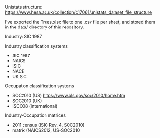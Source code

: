 Unistats structure: https://www.hesa.ac.uk/collection/c17061/unistats_dataset_file_structure


I've exported the Trees.xlsx file to one .csv file per sheet, 
and stored them in the data/ directory of this repository.

Industry: SIC 1987


Industry classification systems

- SIC 1987
- NAICS
- ISIC
- NACE
- UK SIC


Occupation classification systems

- SOC2010 (US) https://www.bls.gov/soc/2010/home.htm
- SOC2010 (UK)
- ISCO08 (international)

Industry-Occupation matrices

- 2011 census (ISIC Rev. 4, SOC2010)
- matrix (NAICS2012, US-SOC2010